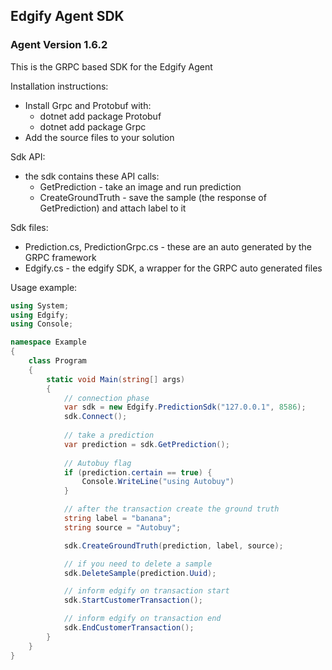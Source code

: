 ## Edgify Agent SDK

### Agent Version 1.6.2

This is the GRPC based SDK for the Edgify Agent 

Installation instructions: 

* Install Grpc and Protobuf with:
    * dotnet add package Protobuf
    * dotnet add package Grpc
* Add the source files to your solution


Sdk API:

* the sdk contains these API calls:
    * GetPrediction - take an image and run prediction
    * CreateGroundTruth - save the sample (the response of GetPrediction) and attach label to it


Sdk files:

* Prediction.cs, PredictionGrpc.cs - these are an auto generated by the GRPC framework
* Edgify.cs - the edgify SDK, a wrapper for the GRPC auto generated files


Usage example:

```csharp
using System;
using Edgify;
using Console;

namespace Example
{
    class Program
    {
        static void Main(string[] args)
        {
            // connection phase
            var sdk = new Edgify.PredictionSdk("127.0.0.1", 8586);
            sdk.Connect();
            
            // take a prediction
            var prediction = sdk.GetPrediction();
            
            // Autobuy flag
            if (prediction.certain == true) {
                Console.WriteLine("using Autobuy")
            }

            // after the transaction create the ground truth
            string label = "banana";
            string source = "Autobuy";

            sdk.CreateGroundTruth(prediction, label, source);

            // if you need to delete a sample
            sdk.DeleteSample(prediction.Uuid);

            // inform edgify on transaction start
            sdk.StartCustomerTransaction();

            // inform edgify on transaction end
            sdk.EndCustomerTransaction();
        }
    }
}
```